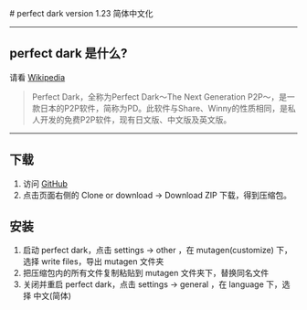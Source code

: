 ﻿﻿# perfect dark version 1.23 简体中文化

----
## perfect dark 是什么?
请看 [Wikipedia](https://zh.wikipedia.org/zh-cn/Perfect_Dark)

> Perfect Dark，全称为Perfect Dark～The Next Generation P2P～，是一款日本的P2P软件，简称为PD。此软件与Share、Winny的性质相同，是私人开发的免费P2P软件，现有日文版、中文版及英文版。

----
## 下载

1. 访问 [GitHub](https://github.com/muirmok/mutagen)
2. 点击页面右侧的 Clone or download -> Download ZIP 下载，得到压缩包。


## 安装

1. 启动 perfect dark，点击 settings -> other ，在 mutagen(customize) 下，选择 write files，导出 mutagen 文件夹
2. 把压缩包内的所有文件复制粘贴到 mutagen 文件夹下，替换同名文件
3. 关闭并重启 perfect dark，点击 settings -> general ，在 language 下，选择 中文(简体)